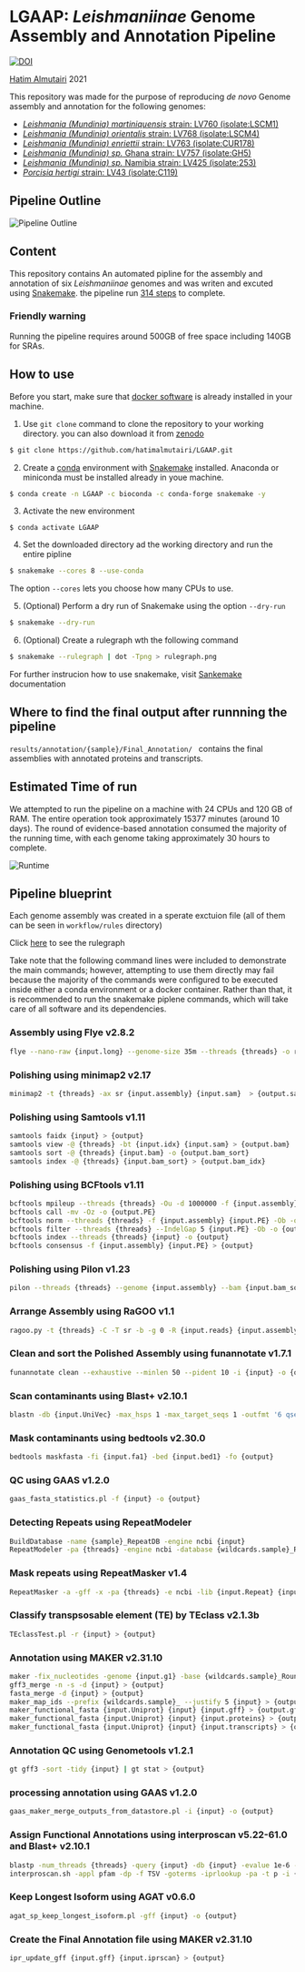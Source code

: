# LGAAP: *Leishmaniinae* Genome Assembly and Annotation Pipeline

[![DOI](https://zenodo.org/badge/DOI/10.5281/zenodo.4707445.svg)](https://doi.org/10.5281/zenodo.4707445)

[Hatim Almutairi](mailto:hatim.almutiairi@hotmail.com) 2021

This repository was made for the purpose of reproducing *de novo* Genome assembly and annotation for the following genomes:
 - [*Leishmania (Mundinia) martiniquensis* strain: LV760 (isolate:LSCM1)](https://www.ncbi.nlm.nih.gov/assembly/GCA_017916325.1)
 - [*Leishmania (Mundinia) orientalis* strain: LV768 (isolate:LSCM4)](https://www.ncbi.nlm.nih.gov/assembly/GCA_017916335.1)
 - [*Leishmania (Mundinia) enriettii* strain: LV763 (isolate:CUR178)](https://www.ncbi.nlm.nih.gov/assembly/GCA_017916305.1)
 - [*Leishmania (Mundinia) sp.* Ghana strain: LV757 (isolate:GH5)](https://www.ncbi.nlm.nih.gov/assembly/GCA_017918215.1)
 - [*Leishmania (Mundinia) sp.* Namibia strain: LV425 (isolate:253)](https://www.ncbi.nlm.nih.gov/assembly/GCA_017918225.1)
 - [*Porcisia hertigi* strain: LV43 (isolate:C119)](https://www.ncbi.nlm.nih.gov/assembly/GCA_017918235.1)


## Pipeline Outline
![Pipeline Outline](https://github.com/hatimalmutairi/LGAAP/blob/main/Pipline_Outline.png)

## Content
This repository contains An automated pipline for the assembly and annotation of six *Leishmaniinae* genomes and was writen and excuted using [Snakemake](https://snakemake.readthedocs.io/en/stable/index.html). the pipeline run [314 steps](https://github.com/hatimalmutairi/LGAAP/blob/main/rulegraph.svg) to complete. 

### Friendly warning
Running the pipeline requires around 500GB of free space including 140GB for SRAs.

## How to use
Before you start, make sure that [docker software](https://docs.docker.com/get-docker/) is already installed in your machine. 
 1. Use  ```git clone``` command to clone the repository to your working directory. you can also download it from  [zenodo](https://zenodo.org/record/4707445)
```sh
$ git clone https://github.com/hatimalmutairi/LGAAP.git
```
 2. Create a [conda](https://docs.conda.io/en/latest/) environment with [Snakemake](https://snakemake.readthedocs.io/en/stable/getting_started/installation.html) installed.
 Anaconda or miniconda must be installed already in youe machine.
```sh
$ conda create -n LGAAP -c bioconda -c conda-forge snakemake -y
```
 3. Activate the new environment
```
$ conda activate LGAAP
```
 4. Set the downloaded directory ad the working directory and  run the entire pipline
```sh
$ snakemake --cores 8 --use-conda
```
The option ```--cores``` lets you choose how many CPUs to use.
 
 5. (Optional) Perform a dry run of Snakemake using the option ```--dry-run```
```sh
$ snakemake --dry-run
```
 6. (Optional) Create a rulegraph wth the following command
```sh
$ snakemake --rulegraph | dot -Tpng > rulegraph.png 
```
For further instrucion how to use snakemake, visit [Sankemake](https://snakemake.readthedocs.io/en/stable/index.html) documentation

## Where to find the final output after runnning the pipeline
```results/annotation/{sample}/Final_Annotation/ ``` contains the final assemblies with annotated proteins and transcripts.

## Estimated Time of run
We attempted to run the pipeline on a machine with 24 CPUs and 120 GB of RAM. The entire operation took approximately 15377 minutes (around 10 days). The round of evidence-based annotation consumed the majority of the running time, with each genome taking approximately 30 hours to complete.


![Runtime](https://github.com/hatimalmutairi/LGAAP/blob/main/Runtime.png)

## Pipeline blueprint
Each genome assembly was created in a sperate exctuion file (all of them can be seen in ```workflow/rules``` directory) 

Click [here](https://github.com/hatimalmutairi/LGAAP/blob/main/rulegraph.svg) to see the rulegraph

Take note that the following command lines were included to demonstrate the main commands; however, attempting to use them directly may fail because the majority of the commands were configured to be executed inside either a conda environment or a docker container. Rather than that, it is recommended to run the snakemake piplene commands, which will take care of all software and its dependencies.

### Assembly using Flye v2.8.2
```sh
flye --nano-raw {input.long} --genome-size 35m --threads {threads} -o results/LSCM1_Assembly_LongRead_by_Flye
```
### Polishing using minimap2 v2.17
```sh
minimap2 -t {threads} -ax sr {input.assembly} {input.sam}  > {output.sam}
```
### Polishing using Samtools v1.11
```sh
samtools faidx {input} > {output}
samtools view -@ {threads} -bt {input.idx} {input.sam} > {output.bam}
samtools sort -@ {threads} {input.bam} -o {output.bam_sort}
samtools index -@ {threads} {input.bam_sort} > {output.bam_idx}
```
### Polishing using BCFtools v1.11
```sh
bcftools mpileup --threads {threads} -Ou -d 1000000 -f {input.assembly} {input.bam_sort}
bcftools call -mv -Oz -o {output.PE}
bcftools norm --threads {threads} -f {input.assembly} {input.PE} -Ob -o {output}
bcftools filter --threads {threads} --IndelGap 5 {input.PE} -Ob -o {output}
bcftools index --threads {threads} {input} -o {output}
bcftools consensus -f {input.assembly} {input.PE} > {output}
```
### Polishing using Pilon v1.23
```sh
pilon --threads {threads} --genome {input.assembly} --bam {input.bam_sort} --outdir {output}
```
### Arrange Assembly using RaGOO v1.1
```sh
ragoo.py -t {threads} -C -T sr -b -g 0 -R {input.reads} {input.assembly} {input.reference}
```
### Clean and sort the Polished Assembly using  funannotate v1.7.1
```sh
funannotate clean --exhaustive --minlen 50 --pident 10 -i {input} -o {output}
```
### Scan contaminants using Blast+ v2.10.1
```sh
blastn -db {input.UniVec} -max_hsps 1 -max_target_seqs 1 -outfmt '6 qseqid qstart qend' -num_threads {threads} -query {input.assembly} -out {output}
```
### Mask contaminants using bedtools v2.30.0
```sh
bedtools maskfasta -fi {input.fa1} -bed {input.bed1} -fo {output}
```
### QC using GAAS v1.2.0
```sh
gaas_fasta_statistics.pl -f {input} -o {output}
```
### Detecting Repeats using RepeatModeler
```sh
BuildDatabase -name {sample}_RepeatDB -engine ncbi {input}
RepeatModeler -pa {threads} -engine ncbi -database {wildcards.sample}_RepeatDB
```
### Mask repeats using RepeatMasker v1.4
```sh
RepeatMasker -a -gff -x -pa {threads} -e ncbi -lib {input.Repeat} {input.assembly}
```
### Classify transpsosable element (TE) by TEclass v2.1.3b
```sh
TEclassTest.pl -r {input} > {output}
```
### Annotation using MAKER v2.31.10
```sh
maker -fix_nucleotides -genome {input.g1} -base {wildcards.sample}_Round1 maker_opts.ctl maker_bopts.ctl maker_exe.ctl
gff3_merge -n -s -d {input} > {output}
fasta_merge -d {input} > {output}
maker_map_ids --prefix {wildcards.sample}_ --justify 5 {input} > {output}
maker_functional_fasta {input.Uniprot} {input} {input.gff} > {output.gff}
maker_functional_fasta {input.Uniprot} {input} {input.proteins} > {output.proteins}
maker_functional_fasta {input.Uniprot} {input} {input.transcripts} > {output.transcripts}
```
### Annotation QC using Genometools v1.2.1
```sh
gt gff3 -sort -tidy {input} | gt stat > {output}
```
### processing annotation using GAAS v1.2.0
```sh
gaas_maker_merge_outputs_from_datastore.pl -i {input} -o {output}
```
### Assign Functional Annotations using interproscan v5.22-61.0 and Blast+ v2.10.1
```sh
blastp -num_threads {threads} -query {input} -db {input} -evalue 1e-6 -max_hsps 1 -max_target_seqs 1 -outfmt 6 -out {output}
interproscan.sh -appl pfam -dp -f TSV -goterms -iprlookup -pa -t p -i {input} -o {output}
```
### Keep Longest Isoform using AGAT v0.6.0
```sh
agat_sp_keep_longest_isoform.pl -gff {input} -o {output}
```
### Create the Final Annotation file using MAKER v2.31.10
```sh
ipr_update_gff {input.gff} {input.iprscan} > {output}
```
